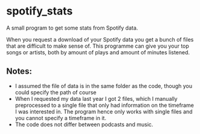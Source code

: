 # spotify_stats
A small program to get some stats from Spotify data.

When you request a download of your Spotify data you get a bunch of files that are difficult to make sense of. This programme can give you your top songs or artists, both by amount of plays and amount of minutes listened.

## Notes:
- I assumed the file of data is in the same folder as the code, though you could specify the path of course
- When I requested my data last year I got 2 files, which I manually preprocessed to a single file that only had information on the timeframe I was interested in. The program hence only works with single files and you cannot specify a timeframe in it.
- The code does not differ between podcasts and music.
